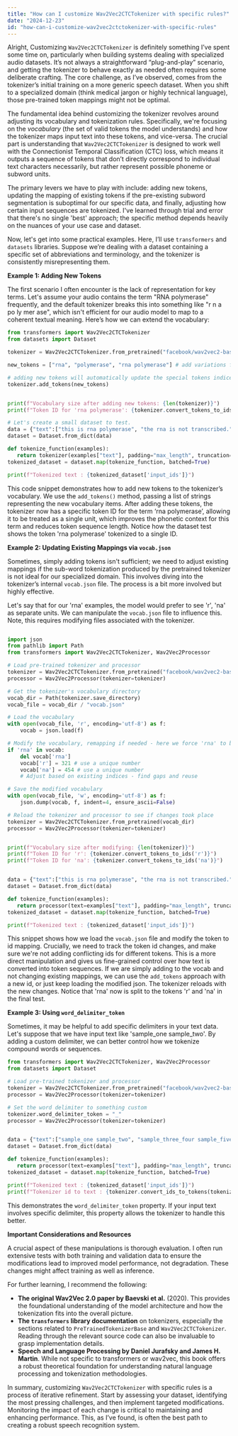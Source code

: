 ```yaml
---
title: "How can I customize Wav2Vec2CTCTokenizer with specific rules?"
date: "2024-12-23"
id: "how-can-i-customize-wav2vec2ctctokenizer-with-specific-rules"
---
```


Alright,  Customizing `Wav2Vec2CTCTokenizer` is definitely something I’ve spent some time on, particularly when building systems dealing with specialized audio datasets. It’s not always a straightforward “plug-and-play” scenario, and getting the tokenizer to behave exactly as needed often requires some deliberate crafting. The core challenge, as I’ve observed, comes from the tokenizer’s initial training on a more generic speech dataset. When you shift to a specialized domain (think medical jargon or highly technical language), those pre-trained token mappings might not be optimal.

The fundamental idea behind customizing the tokenizer revolves around adjusting its vocabulary and tokenization rules. Specifically, we're focusing on the *vocabulary* (the set of valid tokens the model understands) and how the tokenizer maps input text into these tokens, and vice-versa. The crucial part is understanding that `Wav2Vec2CTCTokenizer` is designed to work well with the Connectionist Temporal Classification (CTC) loss, which means it outputs a sequence of tokens that don’t directly correspond to individual text characters necessarily, but rather represent possible phoneme or subword units.

The primary levers we have to play with include: adding new tokens, updating the mapping of existing tokens if the pre-existing subword segmentation is suboptimal for our specific data, and finally, adjusting how certain input sequences are tokenized. I've learned through trial and error that there's no single 'best' approach; the specific method depends heavily on the nuances of your use case and dataset.

Now, let's get into some practical examples. Here, I’ll use `transformers` and `datasets` libraries. Suppose we’re dealing with a dataset containing a specific set of abbreviations and terminology, and the tokenizer is consistently misrepresenting them.

**Example 1: Adding New Tokens**

The first scenario I often encounter is the lack of representation for key terms. Let's assume your audio contains the term "RNA polymerase" frequently, and the default tokenizer breaks this into something like "r n a po ly mer ase", which isn't efficient for our audio model to map to a coherent textual meaning. Here’s how we can extend the vocabulary:

```python
from transformers import Wav2Vec2CTCTokenizer
from datasets import Dataset

tokenizer = Wav2Vec2CTCTokenizer.from_pretrained("facebook/wav2vec2-base-960h")

new_tokens = ["rna", "polymerase", "rna polymerase"] # add variations for better handling.

# adding new tokens will automatically update the special tokens indices as well.
tokenizer.add_tokens(new_tokens)


print(f"Vocabulary size after adding new tokens: {len(tokenizer)}")
print(f"Token ID for 'rna polymerase': {tokenizer.convert_tokens_to_ids('rna polymerase')}")

# Let's create a small dataset to test.
data = {"text":["this is rna polymerase", "the rna is not transcribed.", "rna"]}
dataset = Dataset.from_dict(data)

def tokenize_function(examples):
   return tokenizer(examples["text"], padding="max_length", truncation=True, max_length=128)
tokenized_dataset = dataset.map(tokenize_function, batched=True)

print(f"Tokenized text : {tokenized_dataset['input_ids']}")
```

This code snippet demonstrates how to add new tokens to the tokenizer’s vocabulary. We use the `add_tokens()` method, passing a list of strings representing the new vocabulary items. After adding these tokens, the tokenizer now has a specific token ID for the term ‘rna polymerase’, allowing it to be treated as a single unit, which improves the phonetic context for this term and reduces token sequence length. Notice how the dataset test shows the token 'rna polymerase' tokenized to a single ID.

**Example 2: Updating Existing Mappings via `vocab.json`**

Sometimes, simply adding tokens isn't sufficient; we need to adjust existing mappings if the sub-word tokenization produced by the pretrained tokenizer is not ideal for our specialized domain. This involves diving into the tokenizer’s internal `vocab.json` file. The process is a bit more involved but highly effective.

Let's say that for our 'rna' examples, the model would prefer to see 'r', 'na' as separate units. We can manipulate the `vocab.json` file to influence this. Note, this requires modifying files associated with the tokenizer.

```python

import json
from pathlib import Path
from transformers import Wav2Vec2CTCTokenizer, Wav2Vec2Processor

# Load pre-trained tokenizer and processor
tokenizer = Wav2Vec2CTCTokenizer.from_pretrained("facebook/wav2vec2-base-960h")
processor = Wav2Vec2Processor(tokenizer=tokenizer)

# Get the tokenizer's vocabulary directory
vocab_dir = Path(tokenizer.save_directory)
vocab_file = vocab_dir / "vocab.json"

# Load the vocabulary
with open(vocab_file, 'r', encoding='utf-8') as f:
    vocab = json.load(f)

# Modify the vocabulary, remapping if needed - here we force 'rna' to break into 'r' and 'na'
if 'rna' in vocab:
    del vocab['rna']
    vocab['r'] = 321 # use a unique number
    vocab['na'] = 454 # use a unique number
    # Adjust based on existing indices - find gaps and reuse

# Save the modified vocabulary
with open(vocab_file, 'w', encoding='utf-8') as f:
    json.dump(vocab, f, indent=4, ensure_ascii=False)

# Reload the tokenizer and processor to see if changes took place
tokenizer = Wav2Vec2CTCTokenizer.from_pretrained(vocab_dir)
processor = Wav2Vec2Processor(tokenizer=tokenizer)


print(f"Vocabulary size after modifying: {len(tokenizer)}")
print(f"Token ID for 'r': {tokenizer.convert_tokens_to_ids('r')}")
print(f"Token ID for 'na': {tokenizer.convert_tokens_to_ids('na')}")


data = {"text":["this is rna polymerase", "the rna is not transcribed.", "rna"]}
dataset = Dataset.from_dict(data)

def tokenize_function(examples):
   return processor(text=examples["text"], padding="max_length", truncation=True, max_length=128, return_tensors="pt")
tokenized_dataset = dataset.map(tokenize_function, batched=True)

print(f"Tokenized text : {tokenized_dataset['input_ids']}")


```

This snippet shows how we load the `vocab.json` file and modify the token to id mapping. Crucially, we need to track the token id changes, and make sure we're not adding conflicting ids for different tokens. This is a more direct manipulation and gives us fine-grained control over how text is converted into token sequences. If we are simply adding to the vocab and not changing existing mappings, we can use the `add_tokens` approach with a new id, or just keep loading the modified json. The tokenizer reloads with the new changes. Notice that 'rna' now is split to the tokens 'r' and 'na' in the final test.

**Example 3: Using `word_delimiter_token`**

Sometimes, it may be helpful to add specific delimiters in your text data. Let's suppose that we have input text like 'sample\_one sample\_two'. By adding a custom delimiter, we can better control how we tokenize compound words or sequences.

```python
from transformers import Wav2Vec2CTCTokenizer, Wav2Vec2Processor
from datasets import Dataset

# Load pre-trained tokenizer and processor
tokenizer = Wav2Vec2CTCTokenizer.from_pretrained("facebook/wav2vec2-base-960h")
processor = Wav2Vec2Processor(tokenizer=tokenizer)

# Set the word delimiter to something custom
tokenizer.word_delimiter_token = "_"
processor = Wav2Vec2Processor(tokenizer=tokenizer)


data = {"text":["sample_one sample_two", "sample_three_four sample_five", "test_sample"]}
dataset = Dataset.from_dict(data)

def tokenize_function(examples):
   return processor(text=examples["text"], padding="max_length", truncation=True, max_length=128, return_tensors="pt")
tokenized_dataset = dataset.map(tokenize_function, batched=True)

print(f"Tokenized text : {tokenized_dataset['input_ids']}")
print(f"Tokenizer id to text : {tokenizer.convert_ids_to_tokens(tokenized_dataset['input_ids'][0].tolist())}")
```
This demonstrates the `word_delimiter_token` property. If your input text involves specific delimiter, this property allows the tokenizer to handle this better.

**Important Considerations and Resources**

A crucial aspect of these manipulations is thorough evaluation. I often run extensive tests with both training and validation data to ensure the modifications lead to improved model performance, not degradation. These changes might affect training as well as inference.

For further learning, I recommend the following:

*   **The original Wav2Vec 2.0 paper by Baevski et al.** (2020). This provides the foundational understanding of the model architecture and how the tokenization fits into the overall picture.
*   **The `transformers` library documentation** on tokenizers, especially the sections related to `PreTrainedTokenizerBase` and `Wav2Vec2CTCTokenizer`. Reading through the relevant source code can also be invaluable to grasp implementation details.
*   **Speech and Language Processing by Daniel Jurafsky and James H. Martin**. While not specific to transformers or wav2vec, this book offers a robust theoretical foundation for understanding natural language processing and tokenization methodologies.

In summary, customizing `Wav2Vec2CTCTokenizer` with specific rules is a process of iterative refinement. Start by assessing your dataset, identifying the most pressing challenges, and then implement targeted modifications. Monitoring the impact of each change is critical to maintaining and enhancing performance. This, as I’ve found, is often the best path to creating a robust speech recognition system.
